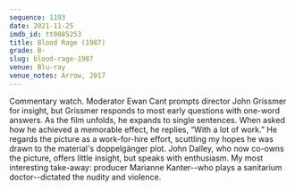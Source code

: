 ```yaml
---
sequence: 1193
date: 2021-11-25
imdb_id: tt0085253
title: Blood Rage (1987)
grade: B-
slug: blood-rage-1987
venue: Blu-ray
venue_notes: Arrow, 2017
---
```


Commentary watch. Moderator Ewan Cant prompts director John Grissmer for insight, but Grissmer responds to most early questions with one-word answers. As the film unfolds, he expands to single sentences. When asked how he achieved a memorable effect, he replies, “With a lot of work.” He regards the picture as a work-for-hire effort, scuttling my hopes he was drawn to the material's doppelgänger plot. John Dalley, who now co-owns the picture, offers little insight, but speaks with enthusiasm. My most interesting take-away: producer Marianne Kanter--who plays a sanitarium doctor--dictated the nudity and violence.
